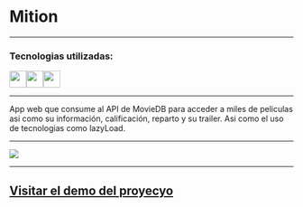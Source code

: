 # Mition

--- 

### Tecnologias utilizadas:

<img src="https://cdn-icons-png.flaticon.com/512/174/174854.png" width='30px' ><img src="https://cdn-icons-png.flaticon.com/512/732/732190.png" width='30px' ><img src="https://cdn-icons-png.flaticon.com/512/5968/5968292.png" width='30px' >

--- 

App web que consume al API de MovieDB para acceder a miles de peliculas asi como su información, calificación, reparto y su trailer.
Asi como el uso de tecnologias como lazyLoad.

---

![](https://i.imgur.com/gy3ZZfS.png)

---

## [Visitar el demo del proyecyo](https://brycot.github.io/Mition/) 
